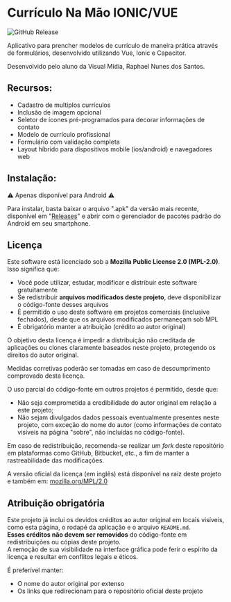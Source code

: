 # Currículo Na Mão IONIC/VUE

![GitHub Release](https://img.shields.io/github/v/release/RaphaelNunes10/app-curriculum?display_name=release&link=https%3A%2F%2Fgithub.com%2FRaphaelNunes10%2Fapp-curriculum%2Freleases%2Ftag%2Fstable)

Aplicativo para prencher modelos de currículo de maneira prática através de
formulários, desenvolvido utilizando Vue, Ionic e Capacitor.

Desenvolvido pelo aluno da Visual Mídia, Raphael Nunes dos Santos.

## Recursos:

- Cadastro de multiplos currículos
- Inclusão de imagem opcional
- Seletor de ícones pré-programados para decorar informações de contato
- Modelo de currículo profissional
- Formulário com validação completa
- Layout híbrido para dispositivos mobile (ios/android) e navegadores web

## Instalação:

⚠️ Apenas disponível para Android ⚠️

Para instalar, basta baixar o arquivo ".apk" da versão mais recente, disponível em "[Releases](https://github.com/RaphaelNunes10/app-curriculum/releases/tag/stable)" e abrir com o gerenciador de pacotes padrão do Android em seu smartphone.

## Licença

Este software está licenciado sob a **Mozilla Public License 2.0 (MPL-2.0)**.
Isso significa que:

- Você pode utilizar, estudar, modificar e distribuir este software
  gratuitamente
- Se redistribuir **arquivos modificados deste projeto**, deve disponibilizar o
  código-fonte desses arquivos
- É permitido o uso deste software em projetos comerciais (inclusive fechados),
  desde que os arquivos modificados permaneçam sob MPL
- É obrigatório manter a atribuição (crédito ao autor original)

O objetivo desta licença é impedir a distribuição não creditada de aplicações ou
clones claramente baseados neste projeto, protegendo os direitos do autor
original.

Medidas corretivas poderão ser tomadas em caso de descumprimento comprovado
desta licença.

O uso parcial do código-fonte em outros projetos é permitido, desde que:

- Não seja comprometida a credibilidade do autor original em relação a este
  projeto;
- Não sejam divulgados dados pessoais eventualmente presentes neste projeto, com
  exceção do nome do autor (como informações de contato visíveis na página
  "sobre", não incluídas no código-fonte).

Em caso de redistribuição, recomenda-se realizar um _fork_ deste repositório em
plataformas como GitHub, Bitbucket, etc., a fim de manter a rastreabilidade das
modificações.

A versão oficial da licença (em inglês) está disponível na raiz deste projeto e
também em: [mozilla.org/MPL/2.0](https://www.mozilla.org/MPL/2.0/)

## Atribuição obrigatória

Este projeto já inclui os devidos créditos ao autor original em locais visíveis,
como esta página, o rodapé da aplicação e o arquivo `README.md`.\
**Esses créditos não devem ser removidos** do código-fonte em redistribuições ou
cópias deste projeto.\
A remoção de sua visibilidade na interface gráfica pode ferir o espírito da
licença e resultar em conflitos legais e éticos.

É preferível manter:

- O nome do autor original por extenso
- Os links que redirecionam para o repositório oficial deste projeto
